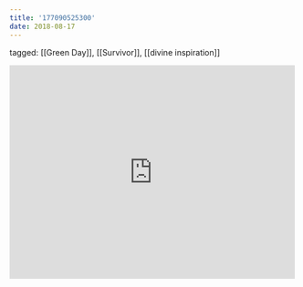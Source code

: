 ```yaml
---
title: '177090525300'
date: 2018-08-17
---
```

tagged: [[Green Day]], [[Survivor]], [[divine inspiration]]
<iframe allow="accelerometer; autoplay; clipboard-write; encrypted-media; gyroscope; picture-in-picture" allowfullscreen="" frameborder="0" height="375" id="youtube_iframe" src="https://www.youtube.com/embed/mKodlZ55Dds?feature=oembed&amp;enablejsapi=1&amp;origin=https://safe.txmblr.com&amp;wmode=opaque" width="500"></iframe>